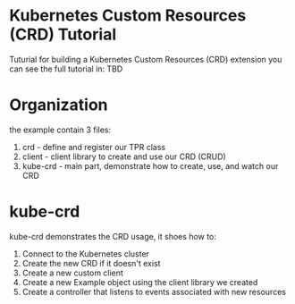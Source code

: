 # Kubernetes Custom Resources (CRD) Tutorial

Tuturial for building a Kubernetes Custom Resources (CRD) extension
you can see the full tutorial in: TBD

# Organization 

the example contain 3 files:

1. crd      - define and register our TPR class 
2. client   - client library to create and use our CRD (CRUD)
3. kube-crd - main part, demonstrate how to create, use, and watch our CRD

# kube-crd

kube-crd demonstrates the CRD usage, it shoes how to:

1. Connect to the Kubernetes cluster 
2. Create the new CRD if it doesn't exist  
3. Create a new custom client 
4. Create a new Example object using the client library we created 
5. Create a controller that listens to events associated with new resources

